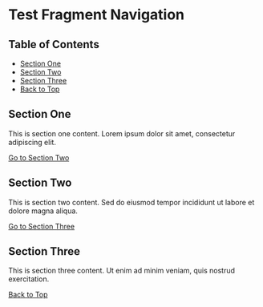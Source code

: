# Test Fragment Navigation

## Table of Contents
- [Section One](#section-one)
- [Section Two](#section-two)
- [Section Three](#section-three)
- [Back to Top](#test-fragment-navigation)

## Section One

This is section one content. Lorem ipsum dolor sit amet, consectetur adipiscing elit.

[Go to Section Two](#section-two)

## Section Two

This is section two content. Sed do eiusmod tempor incididunt ut labore et dolore magna aliqua.

[Go to Section Three](#section-three)

## Section Three

This is section three content. Ut enim ad minim veniam, quis nostrud exercitation.

[Back to Top](#test-fragment-navigation)